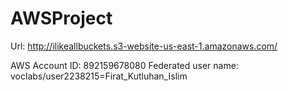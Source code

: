 # AWSProject
Url:
http://ilikeallbuckets.s3-website-us-east-1.amazonaws.com/

AWS Account ID:
892159678080
Federated user name:
voclabs/user2238215=Firat_Kutluhan_Islim
